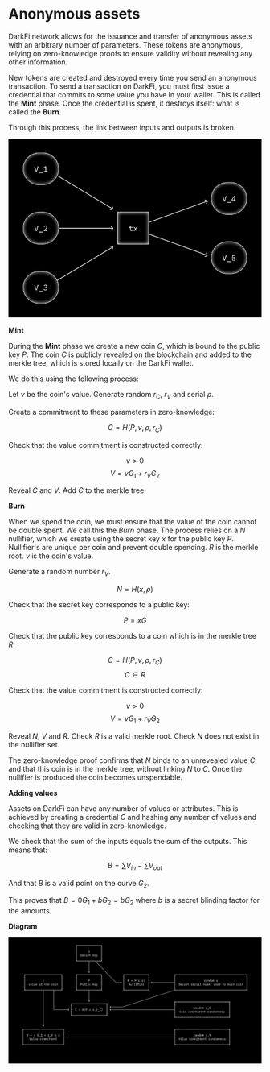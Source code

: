 # Anonymous assets

DarkFi network allows for the issuance and transfer of anonymous assets with an arbitrary number of parameters. These tokens are anonymous, relying on zero-knowledge proofs to ensure validity without revealing any other information.

New tokens are created and destroyed every time you send an anonymous transaction. To send a transaction on DarkFi, you must first issue a credential that commits to some value you have in your wallet. This is called the **Mint** phase. Once the credential is spent, it destroys itself: what is called the **Burn.**

Through this process, the link between inputs and outputs is broken.

![](transaction.png)

**Mint**

During the **Mint** phase we create a new coin *C*, which is bound to the public key *P*. The coin *C* is publicly revealed on the blockchain and added to the merkle tree, which is stored locally on the DarkFi wallet.

We do this using the following process:

Let *v* be the coin's value. Generate random $r_C$, $r_V$ and serial $\rho$.

Create a commitment to these parameters in zero-knowledge:

$$ C = H(P, v, \rho, r_C) $$

Check that the value commitment is constructed correctly:

$$ v > 0 $$
$$ V = v G_1 + r_V G_2 $$

Reveal *C* and *V*. Add *C* to the merkle tree.  

**Burn**

When we spend the coin, we must ensure that the value of the coin cannot be double spent. We call this the *Burn* phase. The process relies on a *N* nullifier, which we create  using the secret key *x* for the public key *P*. Nullifier's are unique per coin and prevent double spending. 
*R* is the merkle root. *v* is the coin's value.

Generate a random number $r_V$.

$$ N = H(x, \rho) $$

Check that the secret key corresponds to a public key:

$$ P = xG $$

Check that the public key corresponds to a coin which is in the merkle tree *R*:

$$ C = H(P, v, \rho, r_C) $$
$$ C \in R $$                                                                                                                                    

Check that the value commitment is constructed correctly:

$$ v > 0 $$
$$ V = v G_1 + r_V G_2 $$

Reveal *N*, *V* and *R*. Check *R* is a valid merkle root. Check *N* does not exist in the nullifier set. 

The zero-knowledge proof confirms that *N* binds to an unrevealed value *C*, and that this coin is in the merkle tree, without linking *N* to *C*.  Once the nullifier is produced the coin becomes unspendable.  

**Adding values**

Assets on DarkFi can have any number of values or attributes. This is achieved by creating a credential *C* and hashing any number of values and checking that they are valid in zero-knowledge.

We check that the sum of the inputs equals the sum of the outputs. This means that:

$$ B = \sum{V_{in}} - \sum{V_{out}} $$

And that *B* is a valid point on the curve $G_2$.

This proves that $B = 0 G_1 + b G_2 = b G_2$ where *b* is a secret blinding factor for the amounts.

**Diagram**

![](diagram-dkzk.png)   
